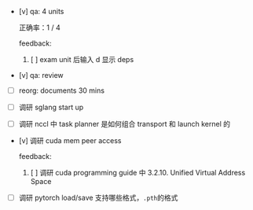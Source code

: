 * [v] qa: 4 units

    正确率：1 / 4

    feedback:

    1. [ ] exam unit 后输入 d 显示 deps

* [v] qa: review

* [ ] reorg: documents 30 mins

* [ ] 调研 sglang start up

* [ ] 调研 nccl 中 task planner 是如何组合 transport 和 launch kernel 的

* [v] 调研 cuda mem peer access

    feedback:

    1. [ ] 调研 cuda programming guide 中 3.2.10. Unified Virtual Address Space

* [ ] 调研 pytorch load/save 支持哪些格式，`.pth`的格式
